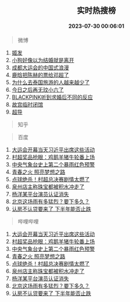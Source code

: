 <div align="center"><h2>实时热搜榜</h2><h4>2023-07-30 00:06:01</h4></div>

> 微博  

1. [姬发](https://s.weibo.com/weibo?q=%E5%A7%AC%E5%8F%91&t=31&band_rank=1&Refer=top)<br />
2. [小狗好像以为结婚就是离开](https://s.weibo.com/weibo?q=%23%E5%B0%8F%E7%8B%97%E5%A5%BD%E5%83%8F%E4%BB%A5%E4%B8%BA%E7%BB%93%E5%A9%9A%E5%B0%B1%E6%98%AF%E7%A6%BB%E5%BC%80%23&t=31&band_rank=2&Refer=top)<br />
3. [成都大运会的中国式浪漫](https://s.weibo.com/weibo?q=%23%E6%88%90%E9%83%BD%E5%A4%A7%E8%BF%90%E4%BC%9A%E7%9A%84%E4%B8%AD%E5%9B%BD%E5%BC%8F%E6%B5%AA%E6%BC%AB%23&t=31&band_rank=3&Refer=top)<br />
4. [鹿晗把陈赫的票给邓超了](https://s.weibo.com/weibo?q=%23%E9%B9%BF%E6%99%97%E6%8A%8A%E9%99%88%E8%B5%AB%E7%9A%84%E7%A5%A8%E7%BB%99%E9%82%93%E8%B6%85%E4%BA%86%23&t=31&band_rank=4&Refer=top)<br />
5. [为什么去泰国旅游的人越来越少了](https://s.weibo.com/weibo?q=%23%E4%B8%BA%E4%BB%80%E4%B9%88%E5%8E%BB%E6%B3%B0%E5%9B%BD%E6%97%85%E6%B8%B8%E7%9A%84%E4%BA%BA%E8%B6%8A%E6%9D%A5%E8%B6%8A%E5%B0%91%E4%BA%86%23&t=31&band_rank=5&Refer=top)<br />
6. [今日之后再无玟小六了](https://s.weibo.com/weibo?q=%23%E4%BB%8A%E6%97%A5%E4%B9%8B%E5%90%8E%E5%86%8D%E6%97%A0%E7%8E%9F%E5%B0%8F%E5%85%AD%E4%BA%86%23&t=31&band_rank=6&Refer=top)<br />
7. [BLACKPINK听到求婚后不同的反应](https://s.weibo.com/weibo?q=%23BLACKPINK%E5%90%AC%E5%88%B0%E6%B1%82%E5%A9%9A%E5%90%8E%E4%B8%8D%E5%90%8C%E7%9A%84%E5%8F%8D%E5%BA%94%23&t=31&band_rank=7&Refer=top)<br />
8. [故宫临时闭馆](https://s.weibo.com/weibo?q=%23%E6%95%85%E5%AE%AB%E4%B8%B4%E6%97%B6%E9%97%AD%E9%A6%86%23&t=31&band_rank=8&Refer=top)<br />
9. [超导](https://s.weibo.com/weibo?q=%E8%B6%85%E5%AF%BC&t=31&band_rank=9&Refer=top)<br />

> 知乎  


> 百度  

1. [大运会开幕当天习近平出席这些活动](https://www.baidu.com/s?wd=%E5%A4%A7%E8%BF%90%E4%BC%9A%E5%BC%80%E5%B9%95%E5%BD%93%E5%A4%A9%E4%B9%A0%E8%BF%91%E5%B9%B3%E5%87%BA%E5%B8%AD%E8%BF%99%E4%BA%9B%E6%B4%BB%E5%8A%A8&sa=fyb_news&rsv_dl=fyb_news)<br />
2. [村超奖品抢眼：鸡鹅羊猪牛轮番上场](https://www.baidu.com/s?wd=%E6%9D%91%E8%B6%85%E5%A5%96%E5%93%81%E6%8A%A2%E7%9C%BC%EF%BC%9A%E9%B8%A1%E9%B9%85%E7%BE%8A%E7%8C%AA%E7%89%9B%E8%BD%AE%E7%95%AA%E4%B8%8A%E5%9C%BA&sa=fyb_news&rsv_dl=fyb_news)<br />
3. [中央气象台史上第二个暴雨红色预警](https://www.baidu.com/s?wd=%E4%B8%AD%E5%A4%AE%E6%B0%94%E8%B1%A1%E5%8F%B0%E5%8F%B2%E4%B8%8A%E7%AC%AC%E4%BA%8C%E4%B8%AA%E6%9A%B4%E9%9B%A8%E7%BA%A2%E8%89%B2%E9%A2%84%E8%AD%A6&sa=fyb_news&rsv_dl=fyb_news)<br />
4. [青春之火 照亮梦想之路](https://www.baidu.com/s?wd=%E9%9D%92%E6%98%A5%E4%B9%8B%E7%81%AB+%E7%85%A7%E4%BA%AE%E6%A2%A6%E6%83%B3%E4%B9%8B%E8%B7%AF&sa=fyb_news&rsv_dl=fyb_news)<br />
5. [点球绝杀！村超总决赛剧情太燃了](https://www.baidu.com/s?wd=%E7%82%B9%E7%90%83%E7%BB%9D%E6%9D%80%EF%BC%81%E6%9D%91%E8%B6%85%E6%80%BB%E5%86%B3%E8%B5%9B%E5%89%A7%E6%83%85%E5%A4%AA%E7%87%83%E4%BA%86&sa=fyb_news&rsv_dl=fyb_news)<br />
6. [泉州店主称珠宝都被积水冲走了](https://www.baidu.com/s?wd=%E6%B3%89%E5%B7%9E%E5%BA%97%E4%B8%BB%E7%A7%B0%E7%8F%A0%E5%AE%9D%E9%83%BD%E8%A2%AB%E7%A7%AF%E6%B0%B4%E5%86%B2%E8%B5%B0%E4%BA%86&sa=fyb_news&rsv_dl=fyb_news)<br />
7. [杨洋某平台演员认证消失](https://www.baidu.com/s?wd=%E6%9D%A8%E6%B4%8B%E6%9F%90%E5%B9%B3%E5%8F%B0%E6%BC%94%E5%91%98%E8%AE%A4%E8%AF%81%E6%B6%88%E5%A4%B1&sa=fyb_news&rsv_dl=fyb_news)<br />
8. [北京这场雨有多猛烈？要下多久？](https://www.baidu.com/s?wd=%E5%8C%97%E4%BA%AC%E8%BF%99%E5%9C%BA%E9%9B%A8%E6%9C%89%E5%A4%9A%E7%8C%9B%E7%83%88%EF%BC%9F%E8%A6%81%E4%B8%8B%E5%A4%9A%E4%B9%85%EF%BC%9F&sa=fyb_news&rsv_dl=fyb_news)<br />
9. [认房不认贷要来了 下半年能否止跌](https://www.baidu.com/s?wd=%E8%AE%A4%E6%88%BF%E4%B8%8D%E8%AE%A4%E8%B4%B7%E8%A6%81%E6%9D%A5%E4%BA%86+%E4%B8%8B%E5%8D%8A%E5%B9%B4%E8%83%BD%E5%90%A6%E6%AD%A2%E8%B7%8C&sa=fyb_news&rsv_dl=fyb_news)<br />

> 哔哩哔哩  

1. [大运会开幕当天习近平出席这些活动](https://www.baidu.com/s?wd=%E5%A4%A7%E8%BF%90%E4%BC%9A%E5%BC%80%E5%B9%95%E5%BD%93%E5%A4%A9%E4%B9%A0%E8%BF%91%E5%B9%B3%E5%87%BA%E5%B8%AD%E8%BF%99%E4%BA%9B%E6%B4%BB%E5%8A%A8&sa=fyb_news&rsv_dl=fyb_news)<br />
2. [村超奖品抢眼：鸡鹅羊猪牛轮番上场](https://www.baidu.com/s?wd=%E6%9D%91%E8%B6%85%E5%A5%96%E5%93%81%E6%8A%A2%E7%9C%BC%EF%BC%9A%E9%B8%A1%E9%B9%85%E7%BE%8A%E7%8C%AA%E7%89%9B%E8%BD%AE%E7%95%AA%E4%B8%8A%E5%9C%BA&sa=fyb_news&rsv_dl=fyb_news)<br />
3. [中央气象台史上第二个暴雨红色预警](https://www.baidu.com/s?wd=%E4%B8%AD%E5%A4%AE%E6%B0%94%E8%B1%A1%E5%8F%B0%E5%8F%B2%E4%B8%8A%E7%AC%AC%E4%BA%8C%E4%B8%AA%E6%9A%B4%E9%9B%A8%E7%BA%A2%E8%89%B2%E9%A2%84%E8%AD%A6&sa=fyb_news&rsv_dl=fyb_news)<br />
4. [青春之火 照亮梦想之路](https://www.baidu.com/s?wd=%E9%9D%92%E6%98%A5%E4%B9%8B%E7%81%AB+%E7%85%A7%E4%BA%AE%E6%A2%A6%E6%83%B3%E4%B9%8B%E8%B7%AF&sa=fyb_news&rsv_dl=fyb_news)<br />
5. [点球绝杀！村超总决赛剧情太燃了](https://www.baidu.com/s?wd=%E7%82%B9%E7%90%83%E7%BB%9D%E6%9D%80%EF%BC%81%E6%9D%91%E8%B6%85%E6%80%BB%E5%86%B3%E8%B5%9B%E5%89%A7%E6%83%85%E5%A4%AA%E7%87%83%E4%BA%86&sa=fyb_news&rsv_dl=fyb_news)<br />
6. [泉州店主称珠宝都被积水冲走了](https://www.baidu.com/s?wd=%E6%B3%89%E5%B7%9E%E5%BA%97%E4%B8%BB%E7%A7%B0%E7%8F%A0%E5%AE%9D%E9%83%BD%E8%A2%AB%E7%A7%AF%E6%B0%B4%E5%86%B2%E8%B5%B0%E4%BA%86&sa=fyb_news&rsv_dl=fyb_news)<br />
7. [杨洋某平台演员认证消失](https://www.baidu.com/s?wd=%E6%9D%A8%E6%B4%8B%E6%9F%90%E5%B9%B3%E5%8F%B0%E6%BC%94%E5%91%98%E8%AE%A4%E8%AF%81%E6%B6%88%E5%A4%B1&sa=fyb_news&rsv_dl=fyb_news)<br />
8. [北京这场雨有多猛烈？要下多久？](https://www.baidu.com/s?wd=%E5%8C%97%E4%BA%AC%E8%BF%99%E5%9C%BA%E9%9B%A8%E6%9C%89%E5%A4%9A%E7%8C%9B%E7%83%88%EF%BC%9F%E8%A6%81%E4%B8%8B%E5%A4%9A%E4%B9%85%EF%BC%9F&sa=fyb_news&rsv_dl=fyb_news)<br />
9. [认房不认贷要来了 下半年能否止跌](https://www.baidu.com/s?wd=%E8%AE%A4%E6%88%BF%E4%B8%8D%E8%AE%A4%E8%B4%B7%E8%A6%81%E6%9D%A5%E4%BA%86+%E4%B8%8B%E5%8D%8A%E5%B9%B4%E8%83%BD%E5%90%A6%E6%AD%A2%E8%B7%8C&sa=fyb_news&rsv_dl=fyb_news)<br />
